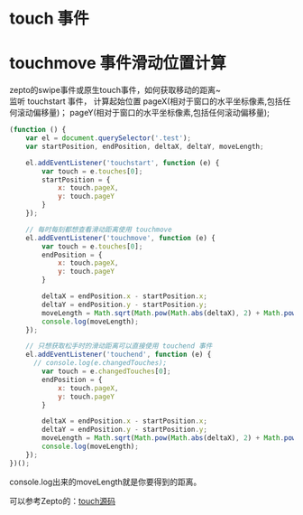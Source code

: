 # touch 事件
# touchmove 事件滑动位置计算
zepto的swipe事件或原生touch事件，如何获取移动的距离~  
监听 touchstart 事件， 计算起始位置
pageX(相对于窗口的水平坐标像素,包括任何滚动偏移量)；
pageY(相对于窗口的水平坐标像素,包括任何滚动偏移量);

```javascript
(function () {
    var el = document.querySelector('.test');
    var startPosition, endPosition, deltaX, deltaY, moveLength;

    el.addEventListener('touchstart', function (e) {
        var touch = e.touches[0];
        startPosition = {
            x: touch.pageX,
            y: touch.pageY
        }
    });

    // 每时每刻都想查看滑动距离使用 touchmove
    el.addEventListener('touchmove', function (e) {
        var touch = e.touches[0];
        endPosition = {
            x: touch.pageX,
            y: touch.pageY
        }

        deltaX = endPosition.x - startPosition.x;
        deltaY = endPosition.y - startPosition.y;
        moveLength = Math.sqrt(Math.pow(Math.abs(deltaX), 2) + Math.pow(Math.abs(deltaY), 2));
        console.log(moveLength);
    });

    // 只想获取松手时的滑动距离可以直接使用 touchend 事件
    el.addEventListener('touchend', function (e) {
      // console.log(e.changedTouches);
        var touch = e.changedTouches[0];
        endPosition = {
            x: touch.pageX,
            y: touch.pageY
        }

        deltaX = endPosition.x - startPosition.x;
        deltaY = endPosition.y - startPosition.y;
        moveLength = Math.sqrt(Math.pow(Math.abs(deltaX), 2) + Math.pow(Math.abs(deltaY), 2));
        console.log(moveLength);
    });
})();
```
console.log出来的moveLength就是你要得到的距离。  

可以参考Zepto的：[touch源码](https://github.com/madrobby/zepto/blob/master/src%2Ftouch.js)
